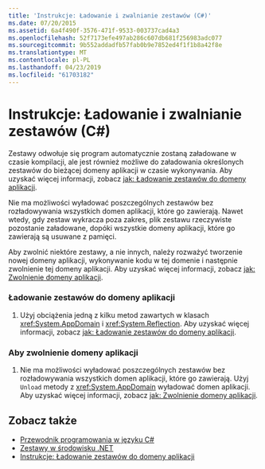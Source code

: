 ```yaml
---
title: 'Instrukcje: Ładowanie i zwalnianie zestawów (C#)'
ms.date: 07/20/2015
ms.assetid: 6a4f490f-3576-471f-9533-003737cad4a3
ms.openlocfilehash: 52f7173efe497ab286c607db681f256983adc077
ms.sourcegitcommit: 9b552addadfb57fab0b9e7852ed4f1f1b8a42f8e
ms.translationtype: MT
ms.contentlocale: pl-PL
ms.lasthandoff: 04/23/2019
ms.locfileid: "61703182"
---
```

# <a name="how-to-load-and-unload-assemblies-c"></a>Instrukcje: Ładowanie i zwalnianie zestawów (C#)
Zestawy odwołuje się program automatycznie zostaną załadowane w czasie kompilacji, ale jest również możliwe do załadowania określonych zestawów do bieżącej domeny aplikacji w czasie wykonywania. Aby uzyskać więcej informacji, zobacz [jak: Ładowanie zestawów do domeny aplikacji](../../../../framework/app-domains/how-to-load-assemblies-into-an-application-domain.md).  
  
 Nie ma możliwości wyładować poszczególnych zestawów bez rozładowywania wszystkich domen aplikacji, które go zawierają. Nawet wtedy, gdy zestaw wykracza poza zakres, plik zestawu rzeczywiste pozostanie załadowane, dopóki wszystkie domeny aplikacji, które go zawierają są usuwane z pamięci.  
  
 Aby zwolnić niektóre zestawy, a nie innych, należy rozważyć tworzenie nowej domeny aplikacji, wykonywanie kodu w tej domenie i następnie zwolnienie tej domeny aplikacji. Aby uzyskać więcej informacji, zobacz [jak: Zwolnienie domeny aplikacji](../../../../framework/app-domains/how-to-unload-an-application-domain.md).  
  
### <a name="to-load-an-assembly-into-an-application-domain"></a>Ładowanie zestawów do domeny aplikacji  
  
1. Użyj obciążenia jedną z kilku metod zawartych w klasach <xref:System.AppDomain> i <xref:System.Reflection>. Aby uzyskać więcej informacji, zobacz [jak: Ładowanie zestawów do domeny aplikacji](../../../../framework/app-domains/how-to-load-assemblies-into-an-application-domain.md).  
  
### <a name="to-unload-an-application-domain"></a>Aby zwolnienie domeny aplikacji  
  
1. Nie ma możliwości wyładować poszczególnych zestawów bez rozładowywania wszystkich domen aplikacji, które go zawierają. Użyj `Unload` metody z <xref:System.AppDomain> wyładować domen aplikacji. Aby uzyskać więcej informacji, zobacz [jak: Zwolnienie domeny aplikacji](../../../../framework/app-domains/how-to-unload-an-application-domain.md).  
  
## <a name="see-also"></a>Zobacz także

- [Przewodnik programowania w języku C#](../../../../csharp/programming-guide/index.md)
- [Zestawy w środowisku .NET](../../../../standard/assembly/index.md)
- [Instrukcje: Ładowanie zestawów do domeny aplikacji](../../../../framework/app-domains/how-to-load-assemblies-into-an-application-domain.md)
